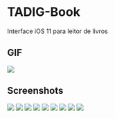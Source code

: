 # TADIG-Book
Interface iOS 11 para leitor de livros

## GIF
![](https://github.com/Jagni/TADIG-Book/raw/master/Screenshots/tadig-read.gif)

## Screenshots
![](https://github.com/Jagni/TADIG-Book/raw/master/Screenshots/screenshot1.png)
![](https://github.com/Jagni/TADIG-Book/raw/master/Screenshots/screenshot2.png)
![](https://github.com/Jagni/TADIG-Book/raw/master/Screenshots/screenshot3.png)
![](https://github.com/Jagni/TADIG-Book/raw/master/Screenshots/screenshot4.png)
![](https://github.com/Jagni/TADIG-Book/raw/master/Screenshots/screenshot5.png)
![](https://github.com/Jagni/TADIG-Book/raw/master/Screenshots/screenshot6.png)
![](https://github.com/Jagni/TADIG-Book/raw/master/Screenshots/screenshot7.png)
![](https://github.com/Jagni/TADIG-Book/raw/master/Screenshots/screenshot8.png)
![](https://github.com/Jagni/TADIG-Book/raw/master/Screenshots/screenshot9.png)
